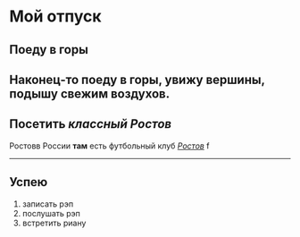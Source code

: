 # Мой отпуск
## Поеду в **горы**
Наконец-то поеду в горы, увижу вершины, подышу свежим воздухов.
---
## Посетить *__классный__ Ростов*
Ростовв России **там** есть футбольный клуб *[Ростов](https://fc-rostov.ru/ru)*
f

---
## Успею
1. записать рэп
2. послушать рэп
3. встретить риану
